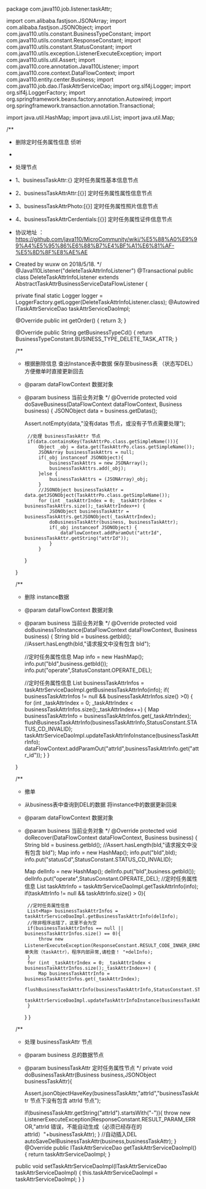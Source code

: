 package com.java110.job.listener.taskAttr;

import com.alibaba.fastjson.JSONArray;
import com.alibaba.fastjson.JSONObject;
import com.java110.utils.constant.BusinessTypeConstant;
import com.java110.utils.constant.ResponseConstant;
import com.java110.utils.constant.StatusConstant;
import com.java110.utils.exception.ListenerExecuteException;
import com.java110.utils.util.Assert;
import com.java110.core.annotation.Java110Listener;
import com.java110.core.context.DataFlowContext;
import com.java110.entity.center.Business;
import com.java110.job.dao.ITaskAttrServiceDao;
import org.slf4j.Logger;
import org.slf4j.LoggerFactory;
import org.springframework.beans.factory.annotation.Autowired;
import org.springframework.transaction.annotation.Transactional;

import java.util.HashMap;
import java.util.List;
import java.util.Map;

/**
 * 删除定时任务属性信息 侦听
 *
 * 处理节点
 * 1、businessTaskAttr:{} 定时任务属性基本信息节点
 * 2、businessTaskAttrAttr:[{}] 定时任务属性属性信息节点
 * 3、businessTaskAttrPhoto:[{}] 定时任务属性照片信息节点
 * 4、businessTaskAttrCerdentials:[{}] 定时任务属性证件信息节点
 * 协议地址 ：https://github.com/java110/MicroCommunity/wiki/%E5%88%A0%E9%99%A4%E5%95%86%E6%88%B7%E4%BF%A1%E6%81%AF-%E5%8D%8F%E8%AE%AE
 * Created by wuxw on 2018/5/18.
 */
@Java110Listener("deleteTaskAttrInfoListener")
@Transactional
public class DeleteTaskAttrInfoListener extends AbstractTaskAttrBusinessServiceDataFlowListener {

    private final static Logger logger = LoggerFactory.getLogger(DeleteTaskAttrInfoListener.class);
    @Autowired
    ITaskAttrServiceDao taskAttrServiceDaoImpl;

    @Override
    public int getOrder() {
        return 3;
    }

    @Override
    public String getBusinessTypeCd() {
        return BusinessTypeConstant.BUSINESS_TYPE_DELETE_TASK_ATTR;
    }

    /**
     * 根据删除信息 查出Instance表中数据 保存至business表 （状态写DEL） 方便撤单时直接更新回去
     * @param dataFlowContext 数据对象
     * @param business 当前业务对象
     */
    @Override
    protected void doSaveBusiness(DataFlowContext dataFlowContext, Business business) {
        JSONObject data = business.getDatas();

        Assert.notEmpty(data,"没有datas 节点，或没有子节点需要处理");

            //处理 businessTaskAttr 节点
            if(data.containsKey(TaskAttrPo.class.getSimpleName())){
                Object _obj = data.get(TaskAttrPo.class.getSimpleName());
                JSONArray businessTaskAttrs = null;
                if(_obj instanceof JSONObject){
                    businessTaskAttrs = new JSONArray();
                    businessTaskAttrs.add(_obj);
                }else {
                    businessTaskAttrs = (JSONArray)_obj;
                }
                //JSONObject businessTaskAttr = data.getJSONObject(TaskAttrPo.class.getSimpleName());
                for (int _taskAttrIndex = 0; _taskAttrIndex < businessTaskAttrs.size();_taskAttrIndex++) {
                    JSONObject businessTaskAttr = businessTaskAttrs.getJSONObject(_taskAttrIndex);
                    doBusinessTaskAttr(business, businessTaskAttr);
                    if(_obj instanceof JSONObject) {
                        dataFlowContext.addParamOut("attrId", businessTaskAttr.getString("attrId"));
                    }
                }

        }


    }

    /**
     * 删除 instance数据
     * @param dataFlowContext 数据对象
     * @param business 当前业务对象
     */
    @Override
    protected void doBusinessToInstance(DataFlowContext dataFlowContext, Business business) {
        String bId = business.getbId();
        //Assert.hasLength(bId,"请求报文中没有包含 bId");

        //定时任务属性信息
        Map info = new HashMap();
        info.put("bId",business.getbId());
        info.put("operate",StatusConstant.OPERATE_DEL);

        //定时任务属性信息
        List<Map> businessTaskAttrInfos = taskAttrServiceDaoImpl.getBusinessTaskAttrInfo(info);
        if( businessTaskAttrInfos != null && businessTaskAttrInfos.size() >0) {
            for (int _taskAttrIndex = 0; _taskAttrIndex < businessTaskAttrInfos.size();_taskAttrIndex++) {
                Map businessTaskAttrInfo = businessTaskAttrInfos.get(_taskAttrIndex);
                flushBusinessTaskAttrInfo(businessTaskAttrInfo,StatusConstant.STATUS_CD_INVALID);
                taskAttrServiceDaoImpl.updateTaskAttrInfoInstance(businessTaskAttrInfo);
                dataFlowContext.addParamOut("attrId",businessTaskAttrInfo.get("attr_id"));
            }
        }

    }

    /**
     * 撤单
     * 从business表中查询到DEL的数据 将instance中的数据更新回来
     * @param dataFlowContext 数据对象
     * @param business 当前业务对象
     */
    @Override
    protected void doRecover(DataFlowContext dataFlowContext, Business business) {
        String bId = business.getbId();
        //Assert.hasLength(bId,"请求报文中没有包含 bId");
        Map info = new HashMap();
        info.put("bId",bId);
        info.put("statusCd",StatusConstant.STATUS_CD_INVALID);

        Map delInfo = new HashMap();
        delInfo.put("bId",business.getbId());
        delInfo.put("operate",StatusConstant.OPERATE_DEL);
        //定时任务属性信息
        List<Map> taskAttrInfo = taskAttrServiceDaoImpl.getTaskAttrInfo(info);
        if(taskAttrInfo != null && taskAttrInfo.size() > 0){

            //定时任务属性信息
            List<Map> businessTaskAttrInfos = taskAttrServiceDaoImpl.getBusinessTaskAttrInfo(delInfo);
            //除非程序出错了，这里不会为空
            if(businessTaskAttrInfos == null ||  businessTaskAttrInfos.size() == 0){
                throw new ListenerExecuteException(ResponseConstant.RESULT_CODE_INNER_ERROR,"撤单失败（taskAttr），程序内部异常,请检查！ "+delInfo);
            }
            for (int _taskAttrIndex = 0; _taskAttrIndex < businessTaskAttrInfos.size();_taskAttrIndex++) {
                Map businessTaskAttrInfo = businessTaskAttrInfos.get(_taskAttrIndex);
                flushBusinessTaskAttrInfo(businessTaskAttrInfo,StatusConstant.STATUS_CD_VALID);
                taskAttrServiceDaoImpl.updateTaskAttrInfoInstance(businessTaskAttrInfo);
            }
        }
    }



    /**
     * 处理 businessTaskAttr 节点
     * @param business 总的数据节点
     * @param businessTaskAttr 定时任务属性节点
     */
    private void doBusinessTaskAttr(Business business,JSONObject businessTaskAttr){

        Assert.jsonObjectHaveKey(businessTaskAttr,"attrId","businessTaskAttr 节点下没有包含 attrId 节点");

        if(businessTaskAttr.getString("attrId").startsWith("-")){
            throw new ListenerExecuteException(ResponseConstant.RESULT_PARAM_ERROR,"attrId 错误，不能自动生成（必须已经存在的attrId）"+businessTaskAttr);
        }
        //自动插入DEL
        autoSaveDelBusinessTaskAttr(business,businessTaskAttr);
    }
    @Override
    public ITaskAttrServiceDao getTaskAttrServiceDaoImpl() {
        return taskAttrServiceDaoImpl;
    }

    public void setTaskAttrServiceDaoImpl(ITaskAttrServiceDao taskAttrServiceDaoImpl) {
        this.taskAttrServiceDaoImpl = taskAttrServiceDaoImpl;
    }
}
